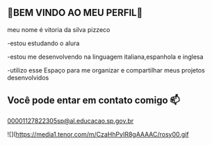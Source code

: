 ## 🥀BEM VINDO AO MEU PERFIL🥀

meu nome é vitoria da silva pizzeco 

-estou estudando o alura

-estou me desenvolvendo na linguagem italiana,espanhola e inglesa

-utilizo esse Espaço para me organizar e compartilhar meus projetos desenvolvidos

## Você pode entar em contato comigo 📫

00001127822305sp@al.educacao.sp.gov.br 

![](https://media1.tenor.com/m/CzaHhPyIR8gAAAAC/rosy00.gif
